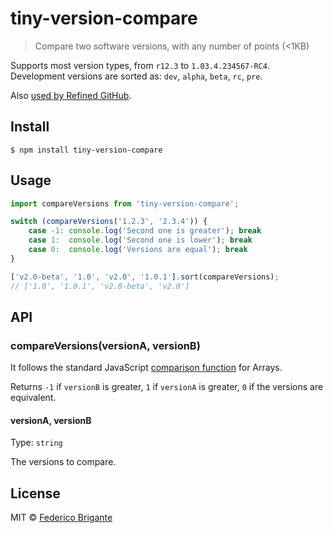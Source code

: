 # tiny-version-compare

> Compare two software versions, with any number of points (<1KB)

Supports most version types, from `r12.3` to `1.03.4.234567-RC4`. Development versions are sorted as: `dev`, `alpha`, `beta`, `rc`, `pre`.

Also [used by Refined GitHub](https://github.com/sindresorhus/refined-github/pull/1218).

## Install

```
$ npm install tiny-version-compare
```


## Usage

```js
import compareVersions from 'tiny-version-compare';

switch (compareVersions('1.2.3', '2.3.4')) {
	case -1: console.log('Second one is greater'); break
	case 1:  console.log('Second one is lower'); break
	case 0:  console.log('Versions are equal'); break
}

['v2.0-beta', '1.0', 'v2.0', '1.0.1'].sort(compareVersions);
// ['1.0', '1.0.1', 'v2.0-beta', 'v2.0']
```


## API
### compareVersions(versionA, versionB)

It follows the standard JavaScript [comparison function](https://developer.mozilla.org/en-US/docs/Web/JavaScript/Reference/Global_Objects/Array/sort#Description) for Arrays.

Returns `-1` if `versionB` is greater, `1` if `versionA` is greater, `0` if the versions are equivalent.

#### versionA, versionB

Type: `string`

The versions to compare.

## License

MIT © [Federico Brigante](https://fregante.com)
